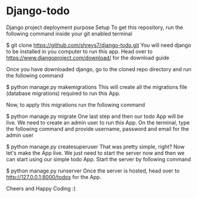 # Django-todo
Django project deployment purpose
Setup
To get this repository, run the following command inside your git enabled terminal

$ git clone https://github.com/shreys7/django-todo.git
You will need django to be installed in you computer to run this app. Head over to https://www.djangoproject.com/download/ for the download guide

Once you have downloaded django, go to the cloned repo directory and run the following command

$ python manage.py makemigrations
This will create all the migrations file (database migrations) required to run this App.

Now, to apply this migrations run the following command

$ python manage.py migrate
One last step and then our todo App will be live. We need to create an admin user to run this App. On the terminal, type the following command and provide username, password and email for the admin user

$ python manage.py createsuperuser
That was pretty simple, right? Now let's make the App live. We just need to start the server now and then we can start using our simple todo App. Start the server by following command

$ python manage.py runserver
Once the server is hosted, head over to http://127.0.0.1:8000/todos for the App.

Cheers and Happy Coding :)
